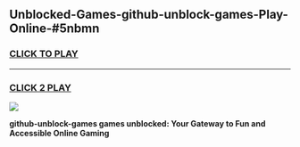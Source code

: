
## Unblocked-Games-github-unblock-games-Play-Online-#5nbmn
<h3>
<a href="https://premium.freeplayer.one?title=github-unblock-games&ref=27F">CLICK TO PLAY</a></h3>
<hr>

<h3>
<a href="https://premium.freeplayer.one?title=github-unblock-games&ref=27F">CLICK 2 PLAY</a>
  
</h3>

<a href="https://premium.freeplayer.one?title=github-unblock-games&ref=27F"><img src="https://clearcache.store/games.png"></a>


**github-unblock-games games unblocked: Your Gateway to Fun and Accessible Online Gaming**
